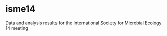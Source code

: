 isme14
======

Data and analysis results for the International Society for Microbial Ecology 14 meeting
